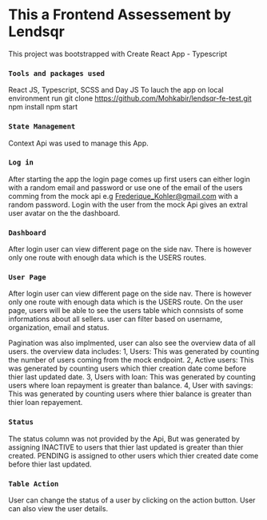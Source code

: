 # This a Frontend Assessement by Lendsqr

This project was bootstrapped with Create React App - Typescript

### `Tools and packages used`
React JS, Typescript, SCSS and Day JS
To lauch the app on local environment 
run git clone https://github.com/Mohkabir/lendsqr-fe-test.git
npm install
npm start

### `State Management`
Context Api was used to manage this App.

### `Log in`
After starting the app the login page comes up first 
users can either login with a random email and password
or use one of the email of the users comming from the mock api
e.g Frederique_Kohler@gmail.com with a random password.
Login with the user from the mock Api gives an extral user avatar on the the dashboard.

### `Dashboard`
After login user can view different page on the side nav.
There is however only one route with enough data which is the USERS routes.

### `User Page`
After login user can view different page on the side nav.
There is however only one route with enough data which is the USERS route.
On the user page, users will be able to see the users table which connsists of some informations about all sellers.
user can filter based on username, organization, email and status.

Pagination was also implmented, user can also see the overview data of all users.
the overview data includes:
1, Users: This was generated by counting the number of users coming from the mock endpoint.
2, Active users: This was generated by counting users which thier creation date come before thier last updated date.
3, Users with loan: This was generated by counting users where loan repayment is greater than balance.
4, User with savings: This was generated by counting users where thier balance is greater than thier loan repayement.

### `Status`
The status column was not provided by the Api, But was generated by assigning 
INACTIVE to users that thier last updated is greater than thier created.
PENDING is assigned to other users which thier created date come before thier last updated.

### `Table Action`
User can change the status of a user by clicking on the action button.
User can also view the user details. 








